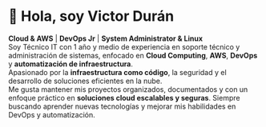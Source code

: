 # 👋 Hola, soy Victor Durán

 **Cloud & AWS** | **DevOps Jr** | **System Administrator & Linux**  
Soy Técnico IT con 1 año y medio de experiencia en soporte técnico y administración de sistemas, enfocado en **Cloud Computing**, **AWS**, **DevOps** y **automatización de infraestructura**.  
Apasionado por la **infraestructura como código**, la seguridad y el desarrollo de soluciones eficientes en la nube.  
Me gusta mantener mis proyectos organizados, documentados y con un enfoque práctico en **soluciones cloud escalables y seguras**. Siempre buscando aprender nuevas tecnologías y mejorar mis habilidades en DevOps y automatización.
